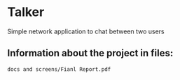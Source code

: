 # Talker

Simple network application to chat between two users


## Information about the project in files:
```
docs and screens/Fianl Report.pdf
```
